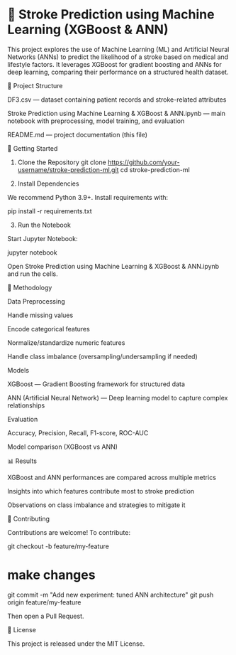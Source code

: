 # 🧠 Stroke Prediction using Machine Learning (XGBoost & ANN)

This project explores the use of Machine Learning (ML) and Artificial Neural Networks (ANNs) to predict the likelihood of a stroke based on medical and lifestyle factors.
It leverages XGBoost for gradient boosting and ANNs for deep learning, comparing their performance on a structured health dataset.

📂 Project Structure

DF3.csv — dataset containing patient records and stroke-related attributes

Stroke Prediction using Machine Learning & XGBoost & ANN.ipynb — main notebook with preprocessing, model training, and evaluation

README.md — project documentation (this file)

🚀 Getting Started
1. Clone the Repository
git clone https://github.com/your-username/stroke-prediction-ml.git
cd stroke-prediction-ml

2. Install Dependencies

We recommend Python 3.9+. Install requirements with:

pip install -r requirements.txt

3. Run the Notebook

Start Jupyter Notebook:

jupyter notebook


Open Stroke Prediction using Machine Learning & XGBoost & ANN.ipynb and run the cells.

🧪 Methodology

Data Preprocessing

Handle missing values

Encode categorical features

Normalize/standardize numeric features

Handle class imbalance (oversampling/undersampling if needed)

Models

XGBoost — Gradient Boosting framework for structured data

ANN (Artificial Neural Network) — Deep learning model to capture complex relationships

Evaluation

Accuracy, Precision, Recall, F1-score, ROC-AUC

Model comparison (XGBoost vs ANN)

📊 Results

XGBoost and ANN performances are compared across multiple metrics

Insights into which features contribute most to stroke prediction

Observations on class imbalance and strategies to mitigate it

🤝 Contributing

Contributions are welcome!
To contribute:

git checkout -b feature/my-feature
# make changes
git commit -m "Add new experiment: tuned ANN architecture"
git push origin feature/my-feature


Then open a Pull Request.

📜 License


This project is released under the MIT License.
